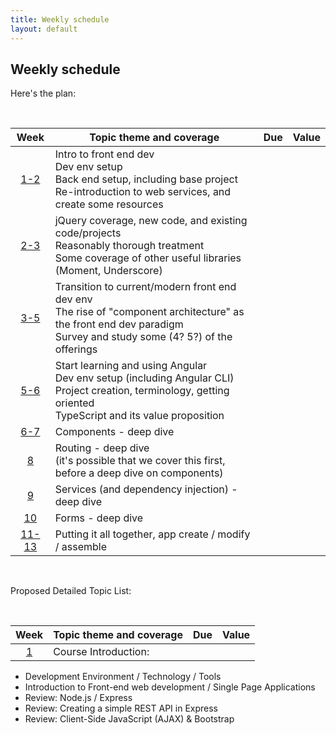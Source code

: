 ```yaml
---
title: Weekly schedule
layout: default
---
```


## Weekly schedule

Here's the plan:

<br>

Week | Topic theme and coverage | Due | Value
:---: | --- | :---: | :---:
[1-2](/web422/notes/week01) | Intro to front end dev<br>Dev env setup<br>Back end setup, including base project<br>Re-introduction to web services, and create some resources
[2-3](/web422/notes/week02) | jQuery coverage, new code, and existing code/projects<br>Reasonably thorough treatment<br>Some coverage of other useful libraries (Moment, Underscore)
[3-5](/web422/notes/week03) | Transition to current/modern front end dev env<br>The rise of "component architecture" as the front end dev paradigm<br>Survey and study some (4? 5?) of the offerings
[5-6](/web422/notes/week05) | Start learning and using Angular<br>Dev env setup (including Angular CLI)<br>Project creation, terminology, getting oriented<br>TypeScript and its value proposition
[6-7](/web422/notes/week06) | Components - deep dive
[8](/web422/notes/week08) | Routing - deep dive<br>(it's possible that we cover this first, before a deep dive on components)
[9](/web422/notes/week09) | Services (and dependency injection) - deep dive
[10](/web422/notes/week10) | Forms - deep dive
[11-13](/web422/notes/week11) | Putting it all together, app create / modify / assemble

<br>

Proposed Detailed Topic List:

<br>

Week | Topic theme and coverage | Due | Value
:---: | --- | :---: | :---:
[1](/web422/notes/week01) | Course Introduction: <br />
* Development Environment / Technology / Tools
* Introduction to Front-end web development / Single Page Applications
* Review: Node.js / Express
* Review: Creating a simple REST API in Express
* Review: Client-Side JavaScript (AJAX) & Bootstrap

<br>
